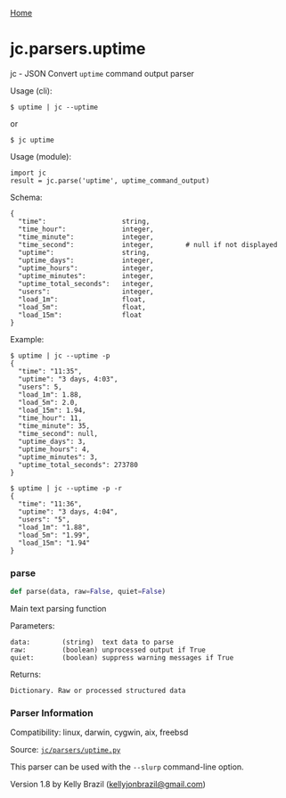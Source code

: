 [Home](https://kellyjonbrazil.github.io/jc/)
<a id="jc.parsers.uptime"></a>

# jc.parsers.uptime

jc - JSON Convert `uptime` command output parser

Usage (cli):

    $ uptime | jc --uptime

or

    $ jc uptime

Usage (module):

    import jc
    result = jc.parse('uptime', uptime_command_output)

Schema:

    {
      "time":                   string,
      "time_hour":              integer,
      "time_minute":            integer,
      "time_second":            integer,        # null if not displayed
      "uptime":                 string,
      "uptime_days":            integer,
      "uptime_hours":           integer,
      "uptime_minutes":         integer,
      "uptime_total_seconds":   integer,
      "users":                  integer,
      "load_1m":                float,
      "load_5m":                float,
      "load_15m":               float
    }

Example:

    $ uptime | jc --uptime -p
    {
      "time": "11:35",
      "uptime": "3 days, 4:03",
      "users": 5,
      "load_1m": 1.88,
      "load_5m": 2.0,
      "load_15m": 1.94,
      "time_hour": 11,
      "time_minute": 35,
      "time_second": null,
      "uptime_days": 3,
      "uptime_hours": 4,
      "uptime_minutes": 3,
      "uptime_total_seconds": 273780
    }

    $ uptime | jc --uptime -p -r
    {
      "time": "11:36",
      "uptime": "3 days, 4:04",
      "users": "5",
      "load_1m": "1.88",
      "load_5m": "1.99",
      "load_15m": "1.94"
    }

<a id="jc.parsers.uptime.parse"></a>

### parse

```python
def parse(data, raw=False, quiet=False)
```

Main text parsing function

Parameters:

    data:        (string)  text data to parse
    raw:         (boolean) unprocessed output if True
    quiet:       (boolean) suppress warning messages if True

Returns:

    Dictionary. Raw or processed structured data

### Parser Information
Compatibility:  linux, darwin, cygwin, aix, freebsd

Source: [`jc/parsers/uptime.py`](https://github.com/kellyjonbrazil/jc/blob/master/jc/parsers/uptime.py)

This parser can be used with the `--slurp` command-line option.

Version 1.8 by Kelly Brazil (kellyjonbrazil@gmail.com)

